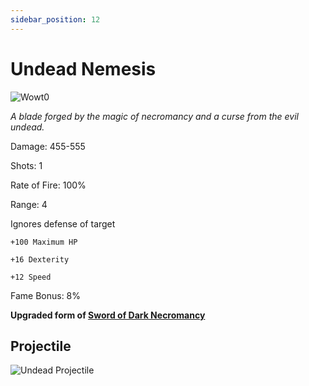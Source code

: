 ```yaml
---
sidebar_position: 12
---
```


# Undead Nemesis

![Wowt0](https://vwiki.valorserver.com/api/item/picture/undead%20nemesis)

<i>A blade forged by the magic of necromancy and a curse from the evil undead.</i>

Damage: 455-555

Shots: 1

Rate of Fire: 100%

Range: 4

Ignores defense of target

    +100 Maximum HP
    
    +16 Dexterity
    
    +12 Speed

Fame Bonus: 8%

**Upgraded form of [Sword of Dark Necromancy](https://wiki-test.valorserver.com/docs/items/weapons/swords/ut/sword_of_dark_necromancy)**

## Projectile

![Undead Projectile](https://cdn.discordapp.com/attachments/948363241631916122/950423605316055090/undeadnemesis.gif)
